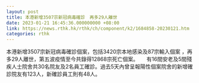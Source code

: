 ```yaml
---
layout: post
title: 本港新增3507宗新冠病毒確診　再多29人離世
date: 2023-01-21 16:45:36.000000000 +08:00
link: https://news.rthk.hk/rthk/ch/component/k2/1684858-20230121.htm
categories: rthk
---
```


本港新增3507宗新冠病毒確診個案，包括3420宗本地感染及87宗輸入個案 ，再多29人離世，第五波疫情至今共錄得12868宗死亡個案。
　
有16間安老及5間殘疾人士院舍共30名院友及2名員工確診。過去5天內曾呈報陽性個案院舍的新增確診院友有123人，新確診員工則有48人。
